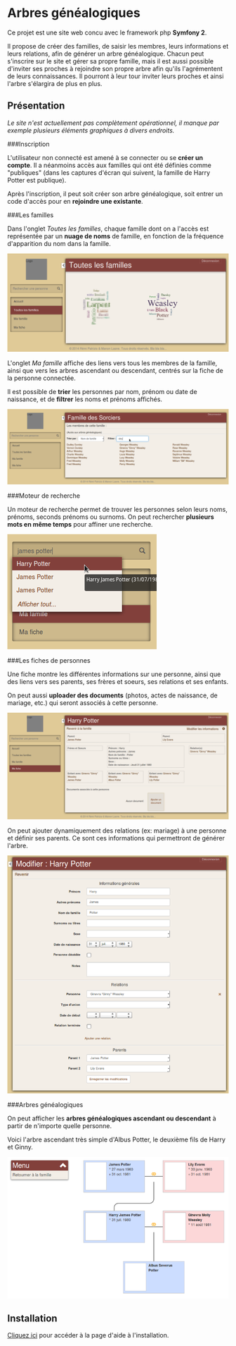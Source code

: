 Arbres généalogiques
========================

Ce projet est une site web concu avec le framework php **Symfony 2**.

Il propose de créer des familles, de saisir les membres, leurs informations et leurs relations, afin de générer un arbre généalogique. Chacun peut s'inscrire sur le site et gérer sa propre famille, mais il est aussi possible d'inviter ses proches à rejoindre son propre arbre afin qu'ils l'agrémentent de leurs connaissances. Il pourront à leur tour inviter leurs proches et ainsi l'arbre s'élargira de plus en plus.

Présentation
----------------------------------

_Le site n'est actuellement pas complètement opérationnel, il manque par exemple plusieurs éléments graphiques à divers endroits._

###Inscription

L'utilisateur non connecté est amené à se connecter ou se **créer un compte**. Il a néanmoins accès aux familles qui ont été définies comme "publiques" (dans les captures d'écran qui suivent, la famille de Harry Potter est publique).

Après l'inscription, il peut soit créer son arbre généalogique, soit entrer un code d'accès pour en **rejoindre une existante**.

###Les familles

Dans l'onglet _Toutes les familles_, chaque famille dont on a l'accès est représentée par un **nuage de noms** de famille, en fonction de la fréquence d'apparition du nom dans la famille.

![](doc/screenshot-familles.png "Capture : Toutes les familles")

L'onglet _Ma famille_ affiche des liens vers tous les membres de la famille, ainsi que vers les arbres ascendant ou descendant, centrés sur la fiche de la personne connectée.

Il est possible de **trier** les personnes par nom, prénom ou date de naissance, et de **filtrer** les noms et prénoms affichés.

![](doc/screenshot-famille-filtre.png "Capture : Ma famille")

###Moteur de recherche

Un moteur de recherche permet de trouver les personnes selon leurs noms, prénoms, seconds prénoms ou surnoms. On peut rechercher **plusieurs mots en même temps** pour affiner une recherche.

![](doc/screenshot-recherche.png "Capture : Moteur de recherche")

###Les fiches de personnes

Une fiche montre les différentes informations sur une personne, ainsi que des liens vers ses parents, ses frères et soeurs, ses relations et ses enfants.

On peut aussi **uploader des documents** (photos, actes de naissance, de mariage, etc.) qui seront associés à cette personne.

![](doc/screenshot-fiche.png "Capture : Fiche de Harry Potter")

On peut ajouter dynamiquement des relations (ex: mariage) à une personne et définir ses parents. Ce sont ces informations qui permettront de générer l'arbre.

![](doc/screenshot-modifier-personne.png "Capture : Edition de la fiche de Harry Potter")

###Arbres généalogiques

On peut afficher les **arbres généalogiques ascendant ou descendant** à partir de n'importe quelle personne.

Voici l'arbre ascendant très simple d'Albus Potter, le deuxième fils de Harry et Ginny.

![](doc/screenshot-arbre-asc.png "Capture : Arbre ascendant de Albus Potter")

Installation
----------------------------------

[Cliquez ici](doc/installation "Installation") pour accéder à la page d'aide à l'installation.
